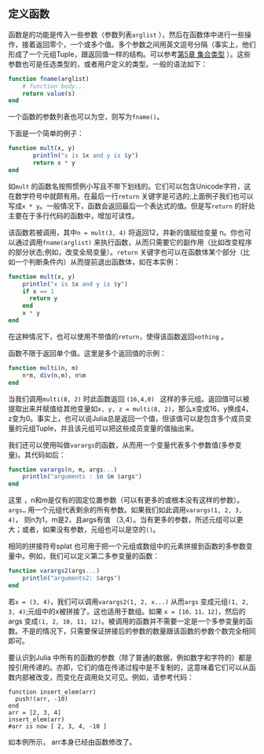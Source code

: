 
## 定义函数

函数是的功能是传入一些参数（参数列表`arglist` ），然后在函数体中进行一些操作，接着返回零个，一个或多个值。多个参数之间用英文逗号分隔（事实上，他们形成了一个元组Tuple，跟返回值一样的结构。可以参考[第5章 集合类型](../ch5/) ）。这些参数也可是任选类型的，或者用户定义的类型。一般的语法如下：

```julia
function fname(arglist)
    # function body...
    return value(s)
end
```

一个函数的参数列表也可以为空，则写为`fname()`。

下面是一个简单的例子：

```julia
function mult(x, y)
       println("x is $x and y is $y")
       return x * y
end
```

如`mult` 的函数名按照惯例小写且不带下划线的。它们可以包含Unicode字符，这在数学符号中就颇有用。在最后一行`return` 关键字是可选的;上面例子我们也可以写成`x * y`。一般情况下，函数会返回最后一个表达式的值。但是写`return` 的好处主要在于多行代码的函数中，增加可读性。

该函数若被调用，其中`n = mult(3, 4)` 将返回12，并新的值赋给变量 n。你也可以通过调用`fname(arglist)` 来执行函数，从而只需要它的副作用（比如改变程序的部分状态;例如，改变全局变量）。`return` 关键字也可以在函数体某个部分（比如一个判断条件内）从而提前退出函数体，如在本实例：

```julia
function mult(x, y)
    println("x is $x and y is $y")
    if x == 1 
      return y 
    end
    x * y
end
``` 

在这种情况下，也可以使用不带值的`return`，使得该函数返回`nothing` 。

函数不限于返回单个值。这里是多个返回值的示例：

```julia
function multi(n, m)
    n*m, div(n,m), n%m
end
``` 

当我们调用`multi(8, 2)` 时此函数返回 `(16,4,0) ` 这样的多元组。返回值可以被提取出来并赋值给其他变量如`x, y, z = multi(8, 2)`，那么x变成16，y换成4，z变为0。事实上，也可以说Julia总是返回一个值，但该值可以是包含多个成员变量的元组Tuple，并且该元组可以把这些成员变量的值抽出来。

我们还可以使用叫做`varargs`的函数，从而用一个变量代表多个参数值(多参变量)。其代码如后：

```julia
function varargs(n, m, args...)
    println("arguments : $n $m $args")
end
```  

这里 ，n和m是仅有的固定位置参数（可以有更多的或根本没有这样的参数）。`args…` 用一个元组代表剩余的所有参数。如果我们如此调用`varargs(1, 2, 3, 4)`， 则n为1，m是2，且args有值 （3,4）。当有更多的参数，所述元组可以更大；或者，如果没有参数，元组也可以是空的`()`。

相同的拼接符号splat 也可用于把一个元组或数组中的元素拼接到函数的多参数变量中。例如，我们可以定义第二多参变量的函数：

```julia
function varargs2(args...)
    println("arguments2: $args")
end
``` 

若`x = (3, 4)`，我们可以调用`varargs2(1, 2, x...)` 从而`args` 变成元组`(1, 2, 3, 4)`;元组中的x被拼接了。这也适用于数组。如果 `x = [10，11，12]`，然后的args 变成`(1, 2, 10, 11, 12)`。被调用的函数并不需要一定是一个多参变量的函数。不是的情况下，只需要保证拼接后的参数的数量跟该函数的参数个数完全相同即可。

要认识到Julia 中所有的函数的参数（除了普通的数据，例如数字和字符的）都是按引用传递的。亦即，它们的值在传递过程中是不复制的，这意味着它们可以从函数内部被改变，而变化在调用处又可见。例如，请参考代码：

```
function insert_elem(arr)
  push!(arr, -10)
end
arr = [2, 3, 4]
insert_elem(arr)
#arr is now [ 2, 3, 4, -10 ]
```

如本例所示， arr本身已经由函数修改了。


